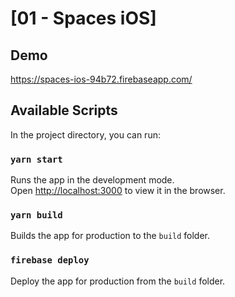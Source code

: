# [01 - Spaces iOS]

## Demo

https://spaces-ios-94b72.firebaseapp.com/

## Available Scripts

In the project directory, you can run:

### `yarn start`

Runs the app in the development mode.<br />
Open [http://localhost:3000](http://localhost:3000) to view it in the browser.

### `yarn build`

Builds the app for production to the `build` folder.<br />

### `firebase deploy`

Deploy the app for production from the `build` folder.<br />

